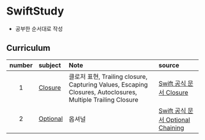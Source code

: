 # SwiftStudy
* 공부한 순서대로 작성
## Curriculum
   | number | subject | Note | source |
   |:---:| :--- | :--- | :--- |
   |1|[Closure](https://github.com/kanghuiseon/SwiftStudy/blob/master/01_Closure/01_Closure.md) | 클로저 표현, Trailing closure, Capturing Values, Escaping Closures, Autoclosures, Multiple Trailing Closure | [Swift 공식 문서 Closure](https://docs.swift.org/swift-book/LanguageGuide/Closures.html) |
   |2|[Optional](https://github.com/kanghuiseon/SwiftStudy/blob/master/02_Optional/02_Optional.md) | 옵셔널 | [Swift 공식 문서 Optional Chaining](https://docs.swift.org/swift-book/LanguageGuide/OptionalChaining.html) |

<br/>
<br/>
<br/>
